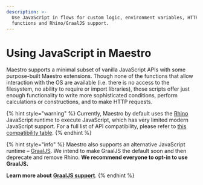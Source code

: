 ```yaml
---
description: >-
  Use JavaScript in flows for custom logic, environment variables, HTTP
  functions and Rhino/GraalJS support.
---
```


# Using JavaScript in Maestro

Maestro supports a minimal subset of vanilla JavaScript APIs with some purpose-built Maestro extensions. Though none of the functions that allow interaction with the OS are available (i.e. there is no access to the filesystem, no ability to require or import libraries), those scripts offer just enough functionality to write more sophisticated conditions, perform calculations or constructions, and to make HTTP requests.

{% hint style="warning" %}
Currently, Maestro by default uses the [Rhino](https://github.com/mozilla/rhino) JavaScript runtime to execute JavaScript, which has very limited modern JavaScript support. For a full list of API compatibility, please refer to [this compatibility table](https://mozilla.github.io/rhino/compat/engines.html).
{% endhint %}

{% hint style="info" %}
Maestro also supports an alternative JavaScript runtime – [GraalJS](https://github.com/oracle/graaljs). We intend to make GraalJS the default soon and then deprecate and remove Rhino. **We recommend everyone to opt-in to use GraalJS.**

**Learn more about** [**GraalJS support**](graaljs-support.md).
{% endhint %}
